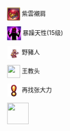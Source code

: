 
<a href="http://helper/item/62596"><img src="/empire/image/item/127_4.png" width="30" height="30" style="vertical-align: middle;"/></a> <span>紫雲襯肩</span><br/>

<a href="http://helper/skill/53345"><img src="/empire/image/skill/74_3.png" width="32" height="32" style="vertical-align: middle;"/></a> <span>暴躁天性(15级)</span><br/>

<a href="http://helper/monster/49183"><img src="/empire/image/monster/5001.png" width="30" height="30" style="vertical-align: middle;"/></a> <span>野豬人</span><br/>

<a href="http://helper/npc/9989636"><img src="/empire/image/monster/10010002.png" width="30" height="30" style="vertical-align: middle;"/></a> <span>王教头</span><br/>

<a href="http://helper/task/54165"><img src="/empire/image/task/mark.png" width="30" height="30" style="vertical-align: middle;"/></a> <span>再找张大力</span><br/>


<a href="http://helper/task/12310">
    <img src="/starbucks.jpg" width="50" height="50">
</a>



